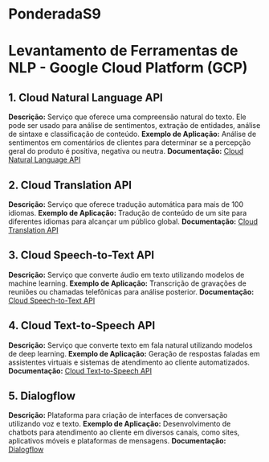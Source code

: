 # PonderadaS9

# Levantamento de Ferramentas de NLP - Google Cloud Platform (GCP)

## 1. Cloud Natural Language API
**Descrição:** Serviço que oferece uma compreensão natural do texto. Ele pode ser usado para análise de sentimentos, extração de entidades, análise de sintaxe e classificação de conteúdo.
**Exemplo de Aplicação:** Análise de sentimentos em comentários de clientes para determinar se a percepção geral do produto é positiva, negativa ou neutra.
**Documentação:** [Cloud Natural Language API](https://cloud.google.com/natural-language)

## 2. Cloud Translation API
**Descrição:** Serviço que oferece tradução automática para mais de 100 idiomas.
**Exemplo de Aplicação:** Tradução de conteúdo de um site para diferentes idiomas para alcançar um público global.
**Documentação:** [Cloud Translation API](https://cloud.google.com/translate)

## 3. Cloud Speech-to-Text API
**Descrição:** Serviço que converte áudio em texto utilizando modelos de machine learning.
**Exemplo de Aplicação:** Transcrição de gravações de reuniões ou chamadas telefônicas para análise posterior.
**Documentação:** [Cloud Speech-to-Text API](https://cloud.google.com/speech-to-text)

## 4. Cloud Text-to-Speech API
**Descrição:** Serviço que converte texto em fala natural utilizando modelos de deep learning.
**Exemplo de Aplicação:** Geração de respostas faladas em assistentes virtuais e sistemas de atendimento ao cliente automatizados.
**Documentação:** [Cloud Text-to-Speech API](https://cloud.google.com/text-to-speech)

## 5. Dialogflow
**Descrição:** Plataforma para criação de interfaces de conversação utilizando voz e texto.
**Exemplo de Aplicação:** Desenvolvimento de chatbots para atendimento ao cliente em diversos canais, como sites, aplicativos móveis e plataformas de mensagens.
**Documentação:** [Dialogflow](https://cloud.google.com/dialogflow)
